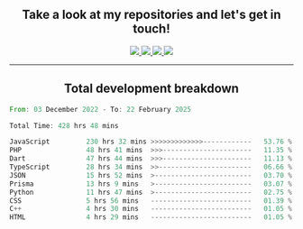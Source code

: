 <h2 align="center">
  Take a look at my repositories and let's get in touch!
</h2>
<p align="center">
  <a href="https://www.instagram.com/rayhanarkan?igsh=MXM3dHhmMTZ3ZWVsaA==">
    <img src="https://img.icons8.com/material-outlined/30/689d6a/instagram.png"/>
  </a>
  <a href="https://www.linkedin.com/in/rayhanarkan/">
    <img src="https://img.icons8.com/material-outlined/30/689d6a/linkedin.png"/>
  </a>
  <a href="">
    <img src="https://img.icons8.com/material-outlined/30/689d6a/geography.png"/>
  </a>
  <a href="mailto:rayhanarkan30@gmail.com">
    <img src="https://img.icons8.com/material-outlined/30/689d6a/email.png"/>
  </a>
</p>

---

<h2 align="center">Total development breakdown</h2>

<p align="center">
<!--START_SECTION:waka-->

```rust
From: 03 December 2022 - To: 22 February 2025

Total Time: 428 hrs 48 mins

JavaScript         230 hrs 32 mins >>>>>>>>>>>>>------------   53.76 %
PHP                48 hrs 41 mins  >>>----------------------   11.35 %
Dart               47 hrs 44 mins  >>>----------------------   11.13 %
TypeScript         28 hrs 34 mins  >>-----------------------   06.66 %
JSON               15 hrs 52 mins  >------------------------   03.70 %
Prisma             13 hrs 9 mins   >------------------------   03.07 %
Python             11 hrs 47 mins  >------------------------   02.75 %
CSS                5 hrs 56 mins   -------------------------   01.39 %
C++                4 hrs 30 mins   -------------------------   01.05 %
HTML               4 hrs 29 mins   -------------------------   01.05 %
```

<!--END_SECTION:waka-->
</p>
